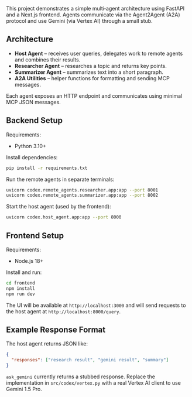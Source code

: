 This project demonstrates a simple multi‑agent architecture using FastAPI and a
Next.js frontend.  Agents communicate via the Agent2Agent (A2A) protocol and use
Gemini (via Vertex AI) through a small stub.

## Architecture

- **Host Agent** – receives user queries, delegates work to remote agents and
  combines their results.
- **Researcher Agent** – researches a topic and returns key points.
- **Summarizer Agent** – summarizes text into a short paragraph.
- **A2A Utilities** – helper functions for formatting and sending MCP messages.

Each agent exposes an HTTP endpoint and communicates using minimal MCP JSON
messages.

## Backend Setup

Requirements:

- Python 3.10+

Install dependencies:

```bash
pip install -r requirements.txt
```

Run the remote agents in separate terminals:

```bash
uvicorn codex.remote_agents.researcher.app:app --port 8001
uvicorn codex.remote_agents.summarizer.app:app --port 8002
```

Start the host agent (used by the frontend):

```bash
uvicorn codex.host_agent.app:app --port 8000
```

## Frontend Setup

Requirements:

- Node.js 18+

Install and run:

```bash
cd frontend
npm install
npm run dev
```

The UI will be available at `http://localhost:3000` and will send requests to the
host agent at `http://localhost:8000/query`.

## Example Response Format

The host agent returns JSON like:

```json
{
  "responses": ["research result", "gemini result", "summary"]
}
```

`ask_gemini` currently returns a stubbed response. Replace the implementation in
`src/codex/vertex.py` with a real Vertex AI client to use Gemini 1.5 Pro.

